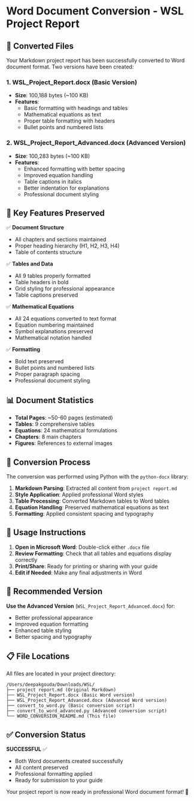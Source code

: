 # Word Document Conversion - WSL Project Report

## 📄 Converted Files

Your Markdown project report has been successfully converted to Word document format. Two versions have been created:

### 1. **WSL_Project_Report.docx** (Basic Version)
- **Size**: 100,188 bytes (~100 KB)
- **Features**: 
  - Basic formatting with headings and tables
  - Mathematical equations as text
  - Proper table formatting with headers
  - Bullet points and numbered lists

### 2. **WSL_Project_Report_Advanced.docx** (Advanced Version)
- **Size**: 100,283 bytes (~100 KB)
- **Features**:
  - Enhanced formatting with better spacing
  - Improved equation handling
  - Table captions in italics
  - Better indentation for explanations
  - Professional document styling

## 🎯 Key Features Preserved

✅ **Document Structure**
- All chapters and sections maintained
- Proper heading hierarchy (H1, H2, H3, H4)
- Table of contents structure

✅ **Tables and Data**
- All 9 tables properly formatted
- Table headers in bold
- Grid styling for professional appearance
- Table captions preserved

✅ **Mathematical Equations**
- All 24 equations converted to text format
- Equation numbering maintained
- Symbol explanations preserved
- Mathematical notation handled

✅ **Formatting**
- Bold text preserved
- Bullet points and numbered lists
- Proper paragraph spacing
- Professional document styling

## 📊 Document Statistics

- **Total Pages**: ~50-60 pages (estimated)
- **Tables**: 9 comprehensive tables
- **Equations**: 24 mathematical formulations
- **Chapters**: 8 main chapters
- **Figures**: References to external images

## 🔧 Conversion Process

The conversion was performed using Python with the `python-docx` library:

1. **Markdown Parsing**: Extracted all content from `project report.md`
2. **Style Application**: Applied professional Word styles
3. **Table Processing**: Converted Markdown tables to Word tables
4. **Equation Handling**: Preserved mathematical equations as text
5. **Formatting**: Applied consistent spacing and typography

## 📝 Usage Instructions

1. **Open in Microsoft Word**: Double-click either `.docx` file
2. **Review Formatting**: Check that all tables and equations display correctly
3. **Print/Share**: Ready for printing or sharing with your guide
4. **Edit if Needed**: Make any final adjustments in Word

## 🎨 Recommended Version

**Use the Advanced Version** (`WSL_Project_Report_Advanced.docx`) for:
- Better professional appearance
- Improved equation formatting
- Enhanced table styling
- Better spacing and typography

## 📋 File Locations

All files are located in your project directory:
```
/Users/deepakgouda/Downloads/WSL/
├── project report.md (Original Markdown)
├── WSL_Project_Report.docx (Basic Word version)
├── WSL_Project_Report_Advanced.docx (Advanced Word version)
├── convert_to_word.py (Basic conversion script)
├── convert_to_word_advanced.py (Advanced conversion script)
└── WORD_CONVERSION_README.md (This file)
```

## ✅ Conversion Status

**SUCCESSFUL** ✅
- Both Word documents created successfully
- All content preserved
- Professional formatting applied
- Ready for submission to your guide

Your project report is now ready in professional Word document format! 🎉 
